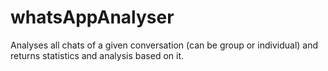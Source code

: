 # whatsAppAnalyser
Analyses all chats of a given conversation (can be group or individual) and returns statistics and analysis based on it.
